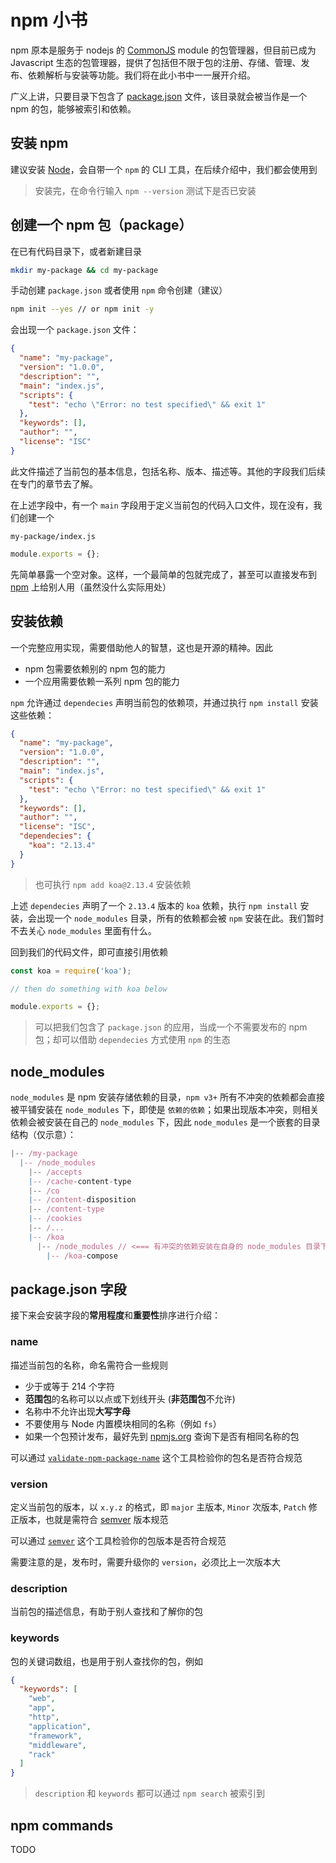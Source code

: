 # npm 小书

npm 原本是服务于 nodejs 的 [CommonJS](http://wiki.commonjs.org/wiki/CommonJS) module 的包管理器，但目前已成为 Javascript 生态的包管理器，提供了包括但不限于包的注册、存储、管理、发布、依赖解析与安装等功能。我们将在此小书中一一展开介绍。

广义上讲，只要目录下包含了 [package.json](https://docs.npmjs.com/cli/v8/configuring-npm/package-json) 文件，该目录就会被当作是一个 npm 的包，能够被索引和依赖。

## 安装 npm

建议安装 [Node](https://nodejs.org/en/download/)，会自带一个 `npm` 的 CLI 工具，在后续介绍中，我们都会使用到

> 安装完，在命令行输入 `npm --version` 测试下是否已安装

## 创建一个 npm 包（package）

在已有代码目录下，或者新建目录

```sh
mkdir my-package && cd my-package
```

手动创建 `package.json` 或者使用 `npm` 命令创建（建议）

```sh
npm init --yes // or npm init -y
```

会出现一个 `package.json` 文件：

```json
{
  "name": "my-package",
  "version": "1.0.0",
  "description": "",
  "main": "index.js",
  "scripts": {
    "test": "echo \"Error: no test specified\" && exit 1"
  },
  "keywords": [],
  "author": "",
  "license": "ISC"
}
```

此文件描述了当前包的基本信息，包括名称、版本、描述等。其他的字段我们后续在专门的章节去了解。

在上述字段中，有一个 `main` 字段用于定义当前包的代码入口文件，现在没有，我们创建一个

`my-package/index.js`

```js
module.exports = {};
```

先简单暴露一个空对象。这样，一个最简单的包就完成了，甚至可以直接发布到 [npm](https://www.npmjs.com/) 上给别人用（虽然没什么实际用处）

## 安装依赖

一个完整应用实现，需要借助他人的智慧，这也是开源的精神。因此

- npm 包需要依赖别的 npm 包的能力
- 一个应用需要依赖一系列 npm 包的能力

`npm` 允许通过 `dependecies` 声明当前包的依赖项，并通过执行 `npm install` 安装这些依赖：

```json
{
  "name": "my-package",
  "version": "1.0.0",
  "description": "",
  "main": "index.js",
  "scripts": {
    "test": "echo \"Error: no test specified\" && exit 1"
  },
  "keywords": [],
  "author": "",
  "license": "ISC",
  "dependecies": {
    "koa": "2.13.4"
  }
}
```

> 也可执行 `npm add koa@2.13.4` 安装依赖

上述 `dependecies` 声明了一个 `2.13.4` 版本的 `koa` 依赖，执行 `npm install` 安装，会出现一个 `node_modules` 目录，所有的依赖都会被 `npm` 安装在此。我们暂时不去关心 `node_modules` 里面有什么。

回到我们的代码文件，即可直接引用依赖

```js
const koa = require('koa');

// then do something with koa below

module.exports = {};
```

> 可以把我们包含了 `package.json` 的应用，当成一个不需要发布的 npm 包；却可以借助 `dependecies` 方式使用 `npm` 的生态

## node_modules

`node_modules` 是 npm 安装存储依赖的目录，`npm v3+` 所有不冲突的依赖都会直接被平铺安装在 `node_modules` 下，即使是 `依赖的依赖`；如果出现版本冲突，则相关依赖会被安装在自己的 `node_modules` 下，因此 `node_modules` 是一个嵌套的目录结构（仅示意）：

```js
|-- /my-package
  |-- /node_modules
    |-- /accepts
    |-- /cache-content-type
    |-- /co
    |-- /content-disposition
    |-- /content-type
    |-- /cookies
    |-- /...
    |-- /koa
      |-- /node_modules // <=== 有冲突的依赖安装在自身的 node_modules 目录下（仅示意）
        |-- /koa-compose
```

## package.json 字段

接下来会安装字段的**常用程度**和**重要性**排序进行介绍：

### name

描述当前包的名称，命名需符合一些规则

- 少于或等于 214 个字符
- **范围包**的名称可以以点或下划线开头 (**非范围包**不允许)
- 名称中不允许出现**大写字母**
- 不要使用与 Node 内置模块相同的名称（例如 `fs`）
- 如果一个包预计发布，最好先到 [npmjs.org](https://www.npmjs.com/) 查询下是否有相同名称的包

可以通过 [`validate-npm-package-name`](https://github.com/npm/validate-npm-package-name) 这个工具检验你的包名是否符合规范

### version

定义当前包的版本，以 `x.y.z` 的格式，即 `major` 主版本, `Minor` 次版本, `Patch` 修正版本，也就是需符合 [semver](https://semver.org/) 版本规范

可以通过 [`semver`](https://github.com/npm/node-semver) 这个工具检验你的包版本是否符合规范

需要注意的是，发布时，需要升级你的 `version`，必须比上一次版本大

### description

当前包的描述信息，有助于别人查找和了解你的包

### keywords

包的关键词数组，也是用于别人查找你的包，例如

```json
{
  "keywords": [
    "web",
    "app",
    "http",
    "application",
    "framework",
    "middleware",
    "rack"
  ]
}
```

> `description` 和 `keywords` 都可以通过 `npm search` 被索引到

## npm commands

TODO